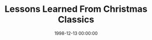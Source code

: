 ---
layout: series
series: "Lessons Learned From Christmas Classics"
permalink: "/lessons-learned-from-christmas-classics/"
title: "Lessons Learned From Christmas Classics"
date: 1998-12-13 00:00:00
endDate: 1998-12-27 00:00:00
description: "Sure they're nostalgic and fun to watch... but can we learn a thing or two from these holiday classics? "
src: "http://s3.amazonaws.com/crossroads-media/images/GenericCrnerSign.jpg"
---